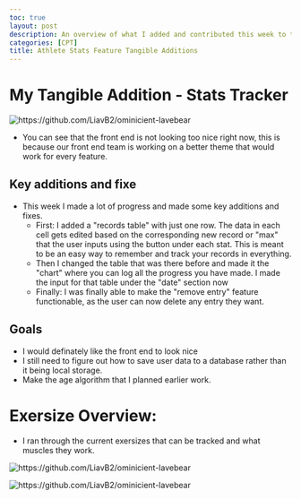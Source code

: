 ```yaml
---
toc: true
layout: post
description: An overview of what I added and contributed this week to the CPT tri 2 group project. 
categories: [CPT]
title: Athlete Stats Feature Tangible Additions
---
```


# My Tangible Addition - Stats Tracker

![]({{site.baseurl}}/images/tangible.png "https://github.com/LiavB2/ominicient-lavebear") 

- You can see that the front end is not looking too nice right now, this is because our front end team is working on a better theme that would work for every feature.

## Key additions and fixe
- This week I made a lot of progress and made some key additions and fixes. 
    - First: I added a "records table" with just one row. The data in each cell gets edited based on the corresponding new record or "max" that the user inputs using the button under each stat. This is meant to be an easy way to remember and track your records in everything.
    - Then I changed the table that was there before and made it the "chart" where you can log all the progress you have made. I made the input for that table under the "date" section now
    - Finally: I was finally able to make the "remove entry" feature functionable, as the user can now delete any entry they want.

## Goals
- I would definately like the front end to look nice
- I still need to figure out how to save user data to a database rather than it being local storage.
- Make the age algorithm that I planned earlier work.

# Exersize Overview: 

- I ran through the current exersizes that can be tracked and what muscles they work.

![]({{site.baseurl}}/images/benchsquat.png "https://github.com/LiavB2/ominicient-lavebear") 

![]({{site.baseurl}}/images/pullupmile.png "https://github.com/LiavB2/ominicient-lavebear") 